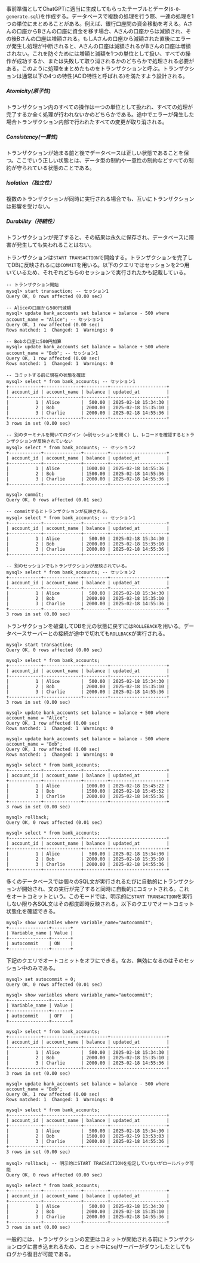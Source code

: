 事前準備としてChatGPTに適当に生成してもらったテーブルとデータ(`6-0-generate.sql`)を作成する。データベースで複数の処理を行う際、一連の処理を1つの単位にまとめることがある。例えば、銀行口座間の資金移動を考える。Aさんの口座からBさんの口座に資金を移す場合、Aさんの口座からは減額され、その後Bさんの口座は増額される。もしAさんの口座から減額された直後にエラーが発生し処理が中断されると、Aさんの口座は減額されるがBさんの口座は増額されない。これを防ぐためには増額と減額を1つの単位として扱い、すべての操作が成功するか、または失敗して取り消されるかのどちらかで処理される必要がある。このように処理をまとめたものをトランザクションと呼ぶ。トランザクションは通常以下の4つの特性(ACID特性と呼ばれる)を満たすよう設計される。
##### Atomicity(原子性)
トランザクション内のすべての操作は一つの単位として扱われ、すべての処理が完了するか全く処理が行われないかのどちらかである。途中でエラーが発生した場合トランザクション内部で行われたすべての変更が取り消される。
##### Consistency(一貫性)
トランザクションが始まる前と後でデータベースは正しい状態であることを保つ。ここでいう正しい状態とは、データ型の制約や一意性の制約などすべての制約が守られている状態のことである。
##### Isolation（独立性）
複数のトランザクションが同時に実行される場合でも、互いにトランザクションは影響を受けない。
##### Durability（持続性）
トランザクションが完了すると、その結果は永久に保存され、データベースに障害が発生しても失われることはない。

トランザクションは`START TRANSACTION`で開始する。トランザクションを完了してDBに反映されるには`COMMIT`を用いる。以下のクエリではセッションを2つ用いているため、それぞれどちらのセッションで実行されたかも記載している。

```
-- トランザクション開始
mysql> start transaction; -- セッション1
Query OK, 0 rows affected (0.00 sec)

-- Aliceの口座から500円減額
mysql> update bank_accounts set balance = balance - 500 where account_name = "Alice"; -- セッション1
Query OK, 1 row affected (0.00 sec)
Rows matched: 1  Changed: 1  Warnings: 0

-- Bobの口座に500円加算
mysql> update bank_accounts set balance = balance + 500 where account_name = "Bob"; -- セッション1
Query OK, 1 row affected (0.00 sec)
Rows matched: 1  Changed: 1  Warnings: 0

-- コミットする前に現在の状態を確認
mysql> select * from bank_accounts; -- セッション1
+------------+--------------+---------+---------------------+
| account_id | account_name | balance | updated_at          |
+------------+--------------+---------+---------------------+
|          1 | Alice        |  500.00 | 2025-02-18 15:34:30 |
|          2 | Bob          | 2000.00 | 2025-02-18 15:35:10 |
|          3 | Charlie      | 2000.00 | 2025-02-18 14:55:36 |
+------------+--------------+---------+---------------------+
3 rows in set (0.00 sec)

-- 別のターミナルを開いてログイン（=別セッションを開く）し、レコードを確認するとトランザクションが反映されていない
mysql> select * from bank_accounts; -- セッション2
+------------+--------------+---------+---------------------+
| account_id | account_name | balance | updated_at          |
+------------+--------------+---------+---------------------+
|          1 | Alice        | 1000.00 | 2025-02-18 14:55:36 |
|          2 | Bob          | 1500.00 | 2025-02-18 14:55:36 |
|          3 | Charlie      | 2000.00 | 2025-02-18 14:55:36 |
+------------+--------------+---------+---------------------+

mysql> commit;
Query OK, 0 rows affected (0.01 sec)

-- commitするとトランザクションが反映される。
mysql> select * from bank_accounts; -- セッション1
+------------+--------------+---------+---------------------+
| account_id | account_name | balance | updated_at          |
+------------+--------------+---------+---------------------+
|          1 | Alice        |  500.00 | 2025-02-18 15:34:30 |
|          2 | Bob          | 2000.00 | 2025-02-18 15:35:10 |
|          3 | Charlie      | 2000.00 | 2025-02-18 14:55:36 |
+------------+--------------+---------+---------------------+

-- 別のセッションでもトランザクションが反映されている。
mysql> select * from bank_accounts; -- セッション2
+------------+--------------+---------+---------------------+
| account_id | account_name | balance | updated_at          |
+------------+--------------+---------+---------------------+
|          1 | Alice        |  500.00 | 2025-02-18 15:34:30 |
|          2 | Bob          | 2000.00 | 2025-02-18 15:35:10 |
|          3 | Charlie      | 2000.00 | 2025-02-18 14:55:36 |
+------------+--------------+---------+---------------------+
3 rows in set (0.00 sec)
```
トランザクションを破棄してDBを元の状態に戻すには`ROLLEBACK`を用いる。データベースサーバーとの接続が途中で切れても`ROLLBACK`が実行される。
```
mysql> start transaction;
Query OK, 0 rows affected (0.00 sec)

mysql> select * from bank_accounts;
+------------+--------------+---------+---------------------+
| account_id | account_name | balance | updated_at          |
+------------+--------------+---------+---------------------+
|          1 | Alice        |  500.00 | 2025-02-18 15:34:30 |
|          2 | Bob          | 2000.00 | 2025-02-18 15:35:10 |
|          3 | Charlie      | 2000.00 | 2025-02-18 14:55:36 |
+------------+--------------+---------+---------------------+
3 rows in set (0.00 sec)

mysql> update bank_accounts set balance = balance + 500 where account_name = "Alice";
Query OK, 1 row affected (0.00 sec)
Rows matched: 1  Changed: 1  Warnings: 0

mysql> update bank_accounts set balance = balance - 500 where account_name = "Bob";
Query OK, 1 row affected (0.00 sec)
Rows matched: 1  Changed: 1  Warnings: 0

mysql> select * from bank_accounts;
+------------+--------------+---------+---------------------+
| account_id | account_name | balance | updated_at          |
+------------+--------------+---------+---------------------+
|          1 | Alice        | 1000.00 | 2025-02-18 15:45:22 |
|          2 | Bob          | 1500.00 | 2025-02-18 15:45:52 |
|          3 | Charlie      | 2000.00 | 2025-02-18 14:55:36 |
+------------+--------------+---------+---------------------+
3 rows in set (0.00 sec)

mysql> rollback;
Query OK, 0 rows affected (0.01 sec)

mysql> select * from bank_accounts;
+------------+--------------+---------+---------------------+
| account_id | account_name | balance | updated_at          |
+------------+--------------+---------+---------------------+
|          1 | Alice        |  500.00 | 2025-02-18 15:34:30 |
|          2 | Bob          | 2000.00 | 2025-02-18 15:35:10 |
|          3 | Charlie      | 2000.00 | 2025-02-18 14:55:36 |
+------------+--------------+---------+---------------------+
```

多くのデータベースでは個々のSQL文が実行されるたびに自動的にトランザクションが開始され、文の実行が完了すると同時に自動的にコミットされる。これをオートコミットという。このモードでは、明示的に`START TRANSACTION`を実行しない限り各SQL文はその都度即時反映される。以下のクエリでオートコミット状態化を確認できる。
```
mysql> show variables where variable_name="autocommit";
+---------------+-------+
| Variable_name | Value |
+---------------+-------+
| autocommit    | ON    |
+---------------+-------+
```
下記のクエリでオートコミットをオフにできる。なお、無効になるのはそのセッション中のみである。
```
mysql> set autocommit = 0;
Query OK, 0 rows affected (0.01 sec)

mysql> show variables where variable_name="autocommit";
+---------------+-------+
| Variable_name | Value |
+---------------+-------+
| autocommit    | OFF   |
+---------------+-------+

mysql> select * from bank_accounts;
+------------+--------------+---------+---------------------+
| account_id | account_name | balance | updated_at          |
+------------+--------------+---------+---------------------+
|          1 | Alice        |  500.00 | 2025-02-18 15:34:30 |
|          2 | Bob          | 2000.00 | 2025-02-18 15:35:10 |
|          3 | Charlie      | 2000.00 | 2025-02-18 14:55:36 |
+------------+--------------+---------+---------------------+
3 rows in set (0.00 sec)

mysql> update bank_accounts set balance = balance - 500 where account_name = "Bob";
Query OK, 1 row affected (0.00 sec)
Rows matched: 1  Changed: 1  Warnings: 0

mysql> select * from bank_accounts;
+------------+--------------+---------+---------------------+
| account_id | account_name | balance | updated_at          |
+------------+--------------+---------+---------------------+
|          1 | Alice        |  500.00 | 2025-02-18 15:34:30 |
|          2 | Bob          | 1500.00 | 2025-02-19 13:53:03 |
|          3 | Charlie      | 2000.00 | 2025-02-18 14:55:36 |
+------------+--------------+---------+---------------------+
3 rows in set (0.00 sec)

mysql> rollback; -- 明示的にSTART TRACSACTIONを指定していないがロールバック可能
Query OK, 0 rows affected (0.00 sec)

mysql> select * from bank_accounts;
+------------+--------------+---------+---------------------+
| account_id | account_name | balance | updated_at          |
+------------+--------------+---------+---------------------+
|          1 | Alice        |  500.00 | 2025-02-18 15:34:30 |
|          2 | Bob          | 2000.00 | 2025-02-18 15:35:10 |
|          3 | Charlie      | 2000.00 | 2025-02-18 14:55:36 |
+------------+--------------+---------+---------------------+
3 rows in set (0.00 sec)
```

一般的には、トランザクションの変更はコミットが開始される前にトランザクションログに書き込まれるため、コミット中にsqlサーバーがダウンしたとしてもログから復旧が可能である。